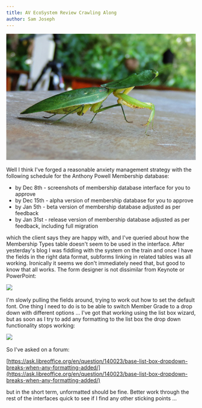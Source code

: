 ```yaml
---
title: AV EcoSystem Review Crawling Along
author: Sam Joseph
---
```


![bug](../images/bug.jpg)

Well I think I've forged a reasonable anxiety management strategy with the following schedule for the Anthony Powell Membership database:

* by Dec 8th - screenshots of membership database interface for you to approve
* by Dec 15th - alpha version of membership database for you to approve
* by Jan 5th - beta version of membership database adjusted as per feedback
* by Jan 31st - release version of membership database adjusted as per feedback, including full migration 

which the client says they are happy with, and I've queried about how the Membership Types table doesn't seem to be used in the interface.  After yesterday's blog I was fiddling with the system on the train and once I have the fields in the right data format, subforms linking in related tables was all working.  Ironically it seems we don't immediately need that, but good to know that all works.  The form designer is not dissimilar from Keynote or PowerPoint:

![](https://dl.dropbox.com/s/eqeny8wkgv225x0/Screenshot%202017-12-06%2011.53.53.png?dl=0)

I'm slowly pulling the fields around, trying to work out how to set the default font.  One thing I need to do is to be able to switch Member Grade to a drop down with different options ... I've got that working using the list box wizard, but as soon as I try to add any formatting to the list box the drop down functionality stops working:

![](https://dl.dropbox.com/s/tlrx6xodqs4fw1p/Screenshot%202017-12-06%2013.46.39.png?dl=0)

So I've asked on a forum:

[https://ask.libreoffice.org/en/question/140023/base-list-box-dropdown-breaks-when-any-formatting-added/](https://ask.libreoffice.org/en/question/140023/base-list-box-dropdown-breaks-when-any-formatting-added/)

but in the short term, unformatted should be fine.  Better work through the rest of the interfaces quick to see if I find any other sticking points ...
